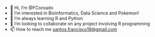 - 👋 Hi, I’m @FCoroado
- 👀 I’m interested in Bioinformatics, Data Science and Pokemon!
- 🌱 I’m always learning R and Python
- 💞️ I’m looking to collaborate on any project involving R programming
- 📫 How to reach me santos.francisco19@gmail.com

<!---
FCoroado/FCoroado is a ✨ special ✨ repository because its `README.md` (this file) appears on your GitHub profile.
You can click the Preview link to take a look at your changes.
--->
